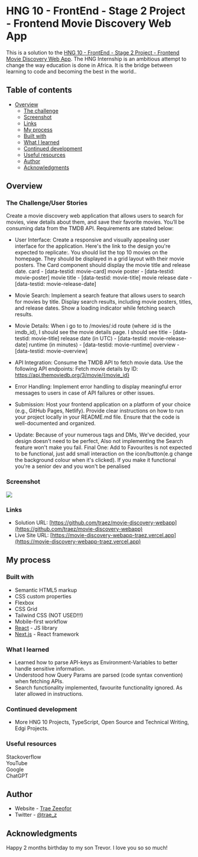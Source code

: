 # HNG 10 - FrontEnd - Stage 2 Project - Frontend Movie Discovery Web App

This is a solution to the [HNG 10 - FrontEnd - Stage 2 Project - Frontend Movie Discovery Web App](https://hngx.zuriboard.com/). The HNG Internship is an ambitious attempt to change the way education is done in Africa. It is the bridge between learning to code and becoming the best in the world..

## Table of contents

- [Overview](#overview)
  - [The challenge](#the-challenge)
  - [Screenshot](#screenshot)
  - [Links](#links)
  - [My process](#my-process)
  - [Built with](#built-with)
  - [What I learned](#what-i-learned)
  - [Continued development](#continued-development)
  - [Useful resources](#useful-resources)
  - [Author](#author)
  - [Acknowledgments](#acknowledgments)

## Overview

### The Challenge/User Stories

Create a movie discovery web application that allows users to search for movies, view details about them, and save their favorite movies. You’ll be consuming data from the TMDB API. Requirements are stated below:

- User Interface:
  Create a responsive and visually appealing user interface for the application. Here's the link to the design you're expected to replicate:.
  You should list the top 10 movies on the homepage.
  They should be displayed in a grid layout with their movie posters.
  The Card component should display the movie title and release date.
  card - [data-testid: movie-card]
  movie poster - [data-testid: movie-poster]
  movie title - [data-testid: movie-title]
  movie release date - [data-testid: movie-release-date]

- Movie Search:
  Implement a search feature that allows users to search for movies by title.
  Display search results, including movie posters, titles, and release dates.
  Show a loading indicator while fetching search results.

- Movie Details:
  When i go to to /movies/:id route (where :id is the imdb_id), I should see the movie details page.
  I should see
  title - [data-testid: movie-title]
  release date (in UTC) - [data-testid: movie-release-date]
  runtime (in minutes) - [data-testid: movie-runtime]
  overview - [data-testid: movie-overview]

- API Integration:
  Consume the TMDB API to fetch movie data.
  Use the following API endpoints:
  Fetch movie details by ID: https://api.themoviedb.org/3/movie/{movie_id}

- Error Handling:
  Implement error handling to display meaningful error messages to users in case of API failures or other issues.

- Submission:
  Host your frontend application on a platform of your choice (e.g., GitHub Pages, Netlify).
  Provide clear instructions on how to run your project locally in your README.md file.
  Ensure that the code is well-documented and organized.

- Update:
  Because of your numerous tags and DMs, We've decided, your design doesn't need to be perfect, Also not implementing the Search feature won't make you fail.
  Final One: Add to Favourites is not expected to be functional, just add small interaction on the icon/button(e.g change the background colour when it's clicked). If you make it functional you're a senior dev and you won't be penalised

### Screenshot

![](/images/screenshot-desktop.png)

### Links

- Solution URL: [https://github.com/traez/movie-discovery-webapp](https://github.com/traez/movie-discovery-webapp)
- Live Site URL: [https://movie-discovery-webapp-traez.vercel.app](https://movie-discovery-webapp-traez.vercel.app)

## My process

### Built with

- Semantic HTML5 markup
- CSS custom properties
- Flexbox
- CSS Grid 
- Tailwind CSS (NOT USED!!!)
- Mobile-first workflow
- [React](https://reactjs.org/) - JS library 
- [Next.js](https://nextjs.org/) - React framework

### What I learned

- Learned how to parse API-keys as Environment-Variables to better handle sensitive information. 
- Understood how Query Params are parsed (code syntax convention) when fetching APIs.
- Search functionality implemented, favourite functionality ignored. As later allowed in instructions.

### Continued development

- More HNG 10 Projects, TypeScript, Open Source and Technical Writing, Edgi Projects.

### Useful resources

Stackoverflow  
YouTube  
Google  
ChatGPT

## Author

- Website - [Trae Zeeofor](https://github.com/traez)
- Twitter - [@trae_z](https://twitter.com/trae_z)

## Acknowledgments

Happy 2 months birthday to my son Trevor. I love you so so much!
